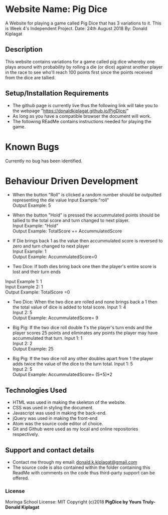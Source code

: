 # Website Name: Pig Dice
A Website for playing a game called Pig Dice that has 3 variations to it. This is Week 4's Independent Project.
Date: 24th August 2018
By: Donald Kiplagat

## Description
This website contains variations for a game called pig dice whereby one plays around with probability by rolling a die (or dice) against another player in the race to see who'll reach 100 points first since the points received from the dice are tallied.

## Setup/Installation Requirements
* The github page is currently live thus the following link will take you to the webpage "https://donaldkiplagat.github.io/PigDice/"
* As long as you have a compatible browser the document will work.
* The following REadMe contains instructions needed for playing the game.

# Known Bugs
Currently no bug has been identified.

# Behaviour Driven Development
* When the button "Roll" is clicked a random number should be outputted representing the die value
Input Example:"roll"<br>
Output Example: 5

* When the button "Hold" is pressed the accummulated points should be tallied to the total score and turn changed to next player.<br>
Input Example: "Hold"<br>
Output Example: TotalScore += AccummulatedScore<br>

* If Die brings back 1 as the value then accummulated score is reversed to zero and turn changed to next player<br>
Input Example: 1<br>
Output Example: AccummulatedScore=0<br>

* Two Dice: If both dies bring back one then the player's entire score is lost and their turn ends <br>

Input Example 1: 1 <br>
Input Example 2: 1 <br>
Output Example: TotalScore =0<br>

* Two Dice: When the two dice are rolled and none brings back a 1 then the total value of dice is added to total score.
Input 1: 4<br>
Input 2: 5<br>
Output Example: AccummulatedScore= 9<br>

* Big Pig: If the two dice roll double 1's the player's turn ends and the player scores 25 points and eliminates any points the player may have accummulated that turn.
Input 1: 1<br>
Input 2: 2<br>
Output Example: 25<br>

* Big Pig: If the two dice roll any other doubles apart from 1 the player adds twice the value of the dice to the turn total.
Input 1: 5<br>
Input 2: 5<br>
Output Example: AccummulatedScore= (5+5)*2<br>

## Technologies Used
* HTML was used in making the skeleton of the website.
* CSS was used in styling the document.
* Javascript was used in making the back-end.
* jQuery was used in making the front-end
* Atom was the source code editor of choice.
* Git and Github were used as my local and online repositories respectively.

## Support and contact details
* Contact me through my email: donald.k.kiplagat@gmail.com
* The source code is also contained within the folder containing this ReadMe with comments on the code thus third-party support can be offered.

### License
Moringa School
License: MIT
Copyright (c)2018 **PigDice by Yours Truly-Donald Kiplagat**
  
